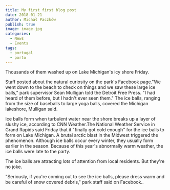 ```yaml
---
title: My first first blog post
date: 2018-01-21
author: Michał Paczków
publish: true
image: image.jpg
categories:
  - News
  - Events
tags:
  - portugal
  - porto
---
```


Thousands of them washed up on Lake Michigan's icy shore Friday.

Staff posted about the natural curiosity on the park's Facebook page."We went down to the beach to check on things and we saw these large ice balls," park supervisor Sean Mulligan told the Detroit Free Press. "I had heard of them before, but I hadn't ever seen them."
The ice balls, ranging from the size of baseballs to large yoga balls, covered the Michigan lakeshore, Mulligan said.

Ice balls form when turbulent water near the shore breaks up a layer of slushy ice, according to CNN Weather.The National Weather Service in Grand Rapids said Friday that it "finally got cold enough" for the ice balls to form on Lake Michigan. A brutal arctic blast in the Midwest triggered the phenomenon.
Although ice balls occur every winter, they usually form earlier in the season. Because of this year's abnormally warm weather, the ice balls were late to the party.

The ice balls are attracting lots of attention from local residents. But they're no joke.

"Seriously, if you're coming out to see the ice balls, please dress warm and be careful of snow covered debris," park staff said on Facebook..
